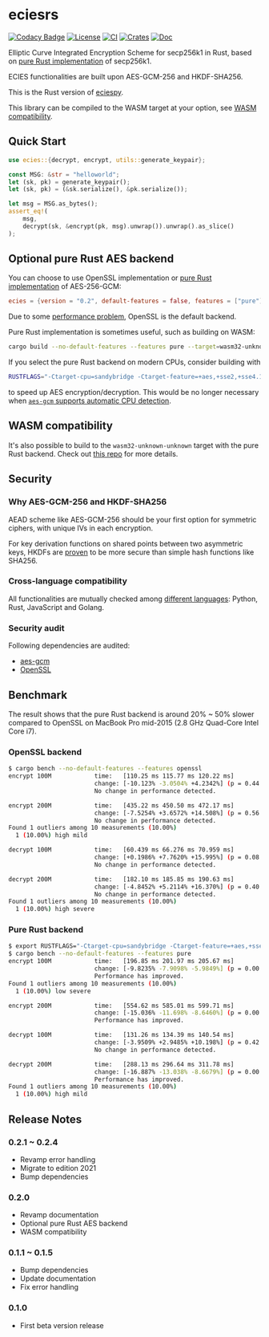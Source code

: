 # eciesrs

[![Codacy Badge](https://api.codacy.com/project/badge/Grade/1c6d6ed949dd4836ab97421039e8be75)](https://app.codacy.com/gh/ecies/rs/dashboard)
[![License](https://img.shields.io/github/license/ecies/rs.svg)](https://github.com/ecies/rs)
[![CI](https://img.shields.io/github/workflow/status/ecies/rs/Build)](https://github.com/ecies/rs/actions)
[![Crates](https://img.shields.io/crates/v/ecies)](https://crates.io/crates/ecies)
[![Doc](https://docs.rs/ecies/badge.svg)](https://docs.rs/ecies/latest/ecies/)

Elliptic Curve Integrated Encryption Scheme for secp256k1 in Rust, based on [pure Rust implementation](https://github.com/paritytech/libsecp256k1) of secp256k1.

ECIES functionalities are built upon AES-GCM-256 and HKDF-SHA256.

This is the Rust version of [eciespy](https://github.com/ecies/py).

This library can be compiled to the WASM target at your option, see [WASM compatibility](#wasm-compatibility).

## Quick Start

```rust
use ecies::{decrypt, encrypt, utils::generate_keypair};

const MSG: &str = "helloworld";
let (sk, pk) = generate_keypair();
let (sk, pk) = (&sk.serialize(), &pk.serialize());

let msg = MSG.as_bytes();
assert_eq!(
    msg,
    decrypt(sk, &encrypt(pk, msg).unwrap()).unwrap().as_slice()
);
```

## Optional pure Rust AES backend

You can choose to use OpenSSL implementation or [pure Rust implementation](https://github.com/RustCrypto/AEADs) of AES-256-GCM:

```toml
ecies = {version = "0.2", default-features = false, features = ["pure"]}
```

Due to some [performance problem](https://github.com/RustCrypto/AEADs/issues/243), OpenSSL is the default backend.

Pure Rust implementation is sometimes useful, such as building on WASM:

```bash
cargo build --no-default-features --features pure --target=wasm32-unknown-unknown
```

If you select the pure Rust backend on modern CPUs, consider building with

```bash
RUSTFLAGS="-Ctarget-cpu=sandybridge -Ctarget-feature=+aes,+sse2,+sse4.1,+ssse3"
```

to speed up AES encryption/decryption. This would be no longer necessary when [`aes-gcm` supports automatic CPU detection](https://github.com/RustCrypto/AEADs/issues/243#issuecomment-738821935).

## WASM compatibility

It's also possible to build to the `wasm32-unknown-unknown` target with the pure Rust backend. Check out [this repo](https://github.com/ecies/rs-wasm) for more details.

## Security

### Why AES-GCM-256 and HKDF-SHA256

AEAD scheme like AES-GCM-256 should be your first option for symmetric ciphers, with unique IVs in each encryption.

For key derivation functions on shared points between two asymmetric keys, HKDFs are [proven](https://github.com/ecies/py/issues/82) to be more secure than simple hash functions like SHA256.

### Cross-language compatibility

All functionalities are mutually checked among [different languages](https://github.com/ecies): Python, Rust, JavaScript and Golang.

### Security audit

Following dependencies are audited:

- [aes-gcm](https://research.nccgroup.com/2020/02/26/public-report-rustcrypto-aes-gcm-and-chacha20poly1305-implementation-review/)
- [OpenSSL](https://ostif.org/the-ostif-and-quarkslab-audit-of-openssl-is-complete/)

## Benchmark

The result shows that the pure Rust backend is around 20% ~ 50% slower compared to OpenSSL on MacBook Pro mid-2015 (2.8 GHz Quad-Core Intel Core i7).

### OpenSSL backend

```bash
$ cargo bench --no-default-features --features openssl
encrypt 100M            time:   [110.25 ms 115.77 ms 120.22 ms]
                        change: [-10.123% -3.0504% +4.2342%] (p = 0.44 > 0.05)
                        No change in performance detected.

encrypt 200M            time:   [435.22 ms 450.50 ms 472.17 ms]
                        change: [-7.5254% +3.6572% +14.508%] (p = 0.56 > 0.05)
                        No change in performance detected.
Found 1 outliers among 10 measurements (10.00%)
  1 (10.00%) high mild

decrypt 100M            time:   [60.439 ms 66.276 ms 70.959 ms]
                        change: [+0.1986% +7.7620% +15.995%] (p = 0.08 > 0.05)
                        No change in performance detected.

decrypt 200M            time:   [182.10 ms 185.85 ms 190.63 ms]
                        change: [-4.8452% +5.2114% +16.370%] (p = 0.40 > 0.05)
                        No change in performance detected.
Found 1 outliers among 10 measurements (10.00%)
  1 (10.00%) high severe

```

### Pure Rust backend

```bash
$ export RUSTFLAGS="-Ctarget-cpu=sandybridge -Ctarget-feature=+aes,+sse2,+sse4.1,+ssse3"
$ cargo bench --no-default-features --features pure
encrypt 100M            time:   [196.85 ms 201.97 ms 205.67 ms]
                        change: [-9.8235% -7.9098% -5.9849%] (p = 0.00 < 0.05)
                        Performance has improved.
Found 1 outliers among 10 measurements (10.00%)
  1 (10.00%) low severe

encrypt 200M            time:   [554.62 ms 585.01 ms 599.71 ms]
                        change: [-15.036% -11.698% -8.6460%] (p = 0.00 < 0.05)
                        Performance has improved.

decrypt 100M            time:   [131.26 ms 134.39 ms 140.54 ms]
                        change: [-3.9509% +2.9485% +10.198%] (p = 0.42 > 0.05)
                        No change in performance detected.

decrypt 200M            time:   [288.13 ms 296.64 ms 311.78 ms]
                        change: [-16.887% -13.038% -8.6679%] (p = 0.00 < 0.05)
                        Performance has improved.
Found 1 outliers among 10 measurements (10.00%)
  1 (10.00%) high mild
```

## Release Notes

### 0.2.1 ~ 0.2.4

- Revamp error handling
- Migrate to edition 2021
- Bump dependencies

### 0.2.0

- Revamp documentation
- Optional pure Rust AES backend
- WASM compatibility

### 0.1.1 ~ 0.1.5

- Bump dependencies
- Update documentation
- Fix error handling

### 0.1.0

- First beta version release
